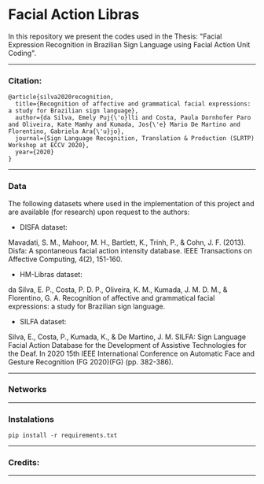 # Facial Action Libras

In this repository we present the codes used in the Thesis: "Facial Expression Recognition in Brazilian Sign Language using Facial Action Unit Coding".

---

### Citation:
```
@article{silva2020recognition,
  title={Recognition of affective and grammatical facial expressions: a study for Brazilian sign language},
  author={da Silva, Emely Puj{\'o}lli and Costa, Paula Dornhofer Paro and Oliveira, Kate Mamhy and Kumada, Jos{\'e} Mario De Martino and Florentino, Gabriela Ara{\'u}jo},
  journal={Sign Language Recognition, Translation & Production (SLRTP) Workshop at ECCV 2020},
  year={2020}
}
```
---

### Data

The following datasets where used in the implementation of this project and are available (for research) upon request to the authors:

- DISFA dataset:

Mavadati, S. M., Mahoor, M. H., Bartlett, K., Trinh, P., & Cohn, J. F. (2013). Disfa: A spontaneous facial action intensity database. IEEE Transactions on Affective Computing, 4(2), 151-160.

- HM-Libras dataset:

da Silva, E. P., Costa, P. D. P., Oliveira, K. M., Kumada, J. M. D. M., & Florentino, G. A. Recognition of affective and grammatical facial expressions: a study for Brazilian sign language.

- SILFA dataset:

Silva, E., Costa, P., Kumada, K., & De Martino, J. M. SILFA: Sign Language Facial Action Database for the Development of Assistive Technologies for the Deaf. In 2020 15th IEEE International Conference on Automatic Face and Gesture Recognition (FG 2020)(FG) (pp. 382-386).

---

### Networks

---

### Instalations
```
pip install -r requirements.txt
```

---

### Credits:

---
